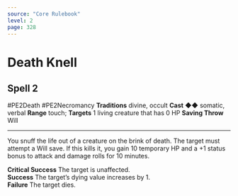 ```yaml
---
source: "Core Rulebook"
level: 2
page: 328
---
```


# Death Knell
## Spell 2
#PE2Death #PE2Necromancy 
**Traditions** divine, occult
**Cast** ◆◆ somatic, verbal
**Range** touch; **Targets** 1 living creature that has 0 HP
**Saving Throw** Will

-----
You snuff the life out of a creature on the brink of death. The target must attempt a Will save. If this kills it, you gain 10 temporary HP and a +1 status bonus to attack and damage rolls for 10 minutes.  

**Critical Success** The target is unaffected.  
**Success** The target’s dying value increases by 1.  
**Failure** The target dies.
